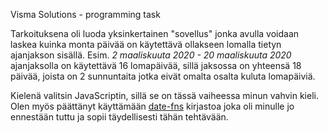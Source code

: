 Visma Solutions - programming task

Tarkoituksena oli luoda yksinkertainen "sovellus" jonka avulla voidaan laskea kuinka monta päivää on käytettävä ollakseen lomalla tietyn ajanjakson sisällä. Esim. _2 maaliskuuta 2020 - 20 maaliskuuta 2020_ ajanjaksolla on käytettävä 16 lomapäivää, sillä jaksossa on yhteensä 18 päivää, joista on 2 sunnuntaita jotka eivät omalta osalta kuluta lomapäiviä.

Kielenä valitsin JavaScriptin, sillä se on tässä vaiheessa minun vahvin kieli.
Olen myös päättänyt käyttämään [date-fns](https://date-fns.org/) kirjastoa joka oli minulle jo ennestään tuttu ja sopii täydellisesti tähän tehtävään.
